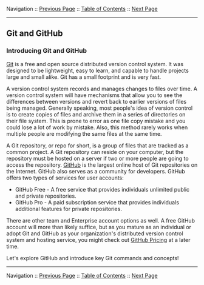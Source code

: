 Navigation :: [Previous Page](LTRPRG-1100-02-Tools.md) :: [Table of Contents](LTRPRG-1100-00-Intro.md#table-of-contents) :: [Next Page](LTRPRG-1100-02a2-Git-Ex1.md)

---

## Git and GitHub

### Introducing Git and GitHub

[Git](https://git-scm.com/) is a free and open source distributed version control system.  It was designed to be 
lightweight, easy to learn, and capable to handle projects large and small alike.  Git has a small footprint and is 
very fast.

A version control system records and manages changes to files over time.  A version control system will have 
mechanisms that allow you to see the differences between versions and revert back to earlier versions of files being 
managed.  Generally speaking, most people's idea of version control is to create copies of files and archive them in 
a series of directories on their file system.  This is prone to error as one file copy mistake and you could lose a 
lot of work by mistake.  Also, this method rarely works when multiple people are modifying the same files at the
same time.
 
A Git repository, or repo for short, is a group of files that are tracked as a common project.  A Git repository can 
reside on your computer, but the repository must be hosted on a server if two or more people are going to access the
repository.  [GitHub](https://github.com/) is the largest online host of Git repositories on the Internet.  GitHub 
also serves as a community for developers.  GitHub offers two types of services for user accounts:

* GitHub Free - A free service that provides individuals unlimited public and private repositories.
* GitHub Pro - A paid subscription service that provides individuals additional features for private repositories.

There are other team and Enterprise account options as well.  A free GitHub account will more than likely suffice, 
but as you mature as an individual or adopt Git and GitHub as your organization's distributed version control system 
and hosting service, you might check out [GitHub Pricing](https://github.com/pricing) at a later time.

Let's explore GitHub and introduce key Git commands and concepts!

---

Navigation :: [Previous Page](LTRPRG-1100-02-Tools.md) :: [Table of Contents](LTRPRG-1100-00-Intro.md#table-of-contents) :: [Next Page](LTRPRG-1100-02a2-Git-Ex1.md)
